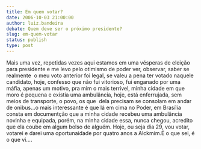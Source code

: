 ```yaml
---
title: Em quem votar?
date: 2006-10-03 21:00:00
author: luiz.bandeira
debate: Quem deve ser o próximo presidente?
slug: em-quem-votar
status: publish 
type: post
---
```


Mais uma vez, repetidas vezes aqui estamos em uma vésperas de eleição para presidente e me levo pelo otimismo de poder ver, observar, saber se realmente  o meu voto anterior foi legal, se valeu a pena ter votado naquele candidato, hoje, confesso que não fui vitorioso, fui enganado por uma máfia, apenas um motivo, pra mim o mais terrível, minha cidade em que moro é pequena e existia uma ambulância, hoje, está enferrujada, sem meios de transporte, o povo, os que  dela precisam se consolam em andar de onibus...o mais interessante é que lá em cima no Poder, em Brasília consta em documentção que a minha cidade recebeu uma ambulância novinha e equipada, porém, na minha cidade essa, nunca chegou, acredito que ela coube em algum bolso de alguém. Hoje, ou seja dia 29, vou votar, votarei e darei uma oportunaidade por quatro anos a Alckmim.É o que sei, é o que vi....     
